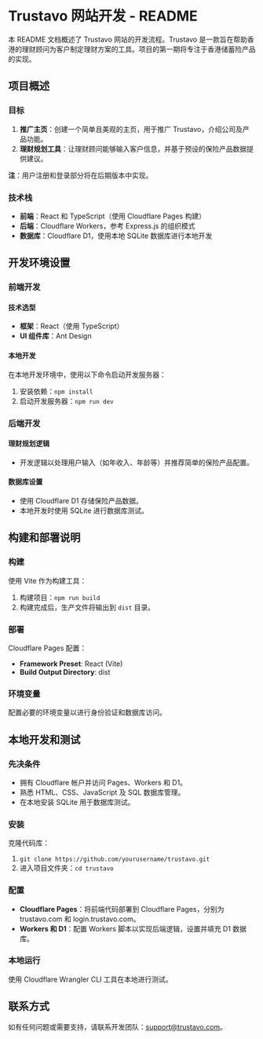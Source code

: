# Trustavo 网站开发 - README

本 README 文档概述了 Trustavo 网站的开发流程。Trustavo 是一款旨在帮助香港的理财顾问为客户制定理财方案的工具。项目的第一期将专注于香港储蓄险产品的实现。

## 项目概述

### 目标

1. **推广主页**：创建一个简单且美观的主页，用于推广 Trustavo，介绍公司及产品功能。
2. **理财规划工具**：让理财顾问能够输入客户信息，并基于预设的保险产品数据提供建议。

**注**：用户注册和登录部分将在后期版本中实现。

### 技术栈

- **前端**：React 和 TypeScript（使用 Cloudflare Pages 构建）
- **后端**：Cloudflare Workers，参考 Express.js 的组织模式
- **数据库**：Cloudflare D1，使用本地 SQLite 数据库进行本地开发

## 开发环境设置

### 前端开发

#### 技术选型

- **框架**：React（使用 TypeScript）
- **UI 组件库**：Ant Design

#### 本地开发

在本地开发环境中，使用以下命令启动开发服务器：
1. 安装依赖：`npm install`
2. 启动开发服务器：`npm run dev`

### 后端开发

#### 理财规划逻辑

- 开发逻辑以处理用户输入（如年收入、年龄等）并推荐简单的保险产品配置。

#### 数据库设置

- 使用 Cloudflare D1 存储保险产品数据。
- 本地开发时使用 SQLite 进行数据库测试。

## 构建和部署说明

### 构建

使用 Vite 作为构建工具：
1. 构建项目：`npm run build`
2. 构建完成后，生产文件将输出到 `dist` 目录。

### 部署

Cloudflare Pages 配置：
- **Framework Preset**: React (Vite)
- **Build Output Directory**: dist

### 环境变量

配置必要的环境变量以进行身份验证和数据库访问。

## 本地开发和测试

### 先决条件

- 拥有 Cloudflare 帐户并访问 Pages、Workers 和 D1。
- 熟悉 HTML、CSS、JavaScript 及 SQL 数据库管理。
- 在本地安装 SQLite 用于数据库测试。

### 安装

克隆代码库：
1. `git clone https://github.com/yourusername/trustavo.git`
2. 进入项目文件夹：`cd trustavo`

### 配置

- **Cloudflare Pages**：将前端代码部署到 Cloudflare Pages，分别为 trustavo.com 和 login.trustavo.com。
- **Workers 和 D1**：配置 Workers 脚本以实现后端逻辑，设置并填充 D1 数据库。

### 本地运行

使用 Cloudflare Wrangler CLI 工具在本地进行测试。

## 联系方式

如有任何问题或需要支持，请联系开发团队：support@trustavo.com。